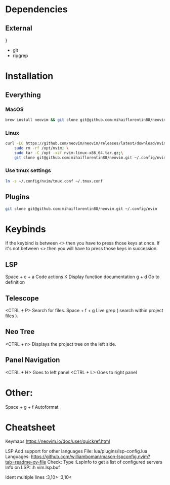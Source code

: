 # Dependencies
## External 
}
- git
- ripgrep

# Installation

## Everything
### MacOS
```bash
brew install neovim && git clone git@github.com:mihaiflorentin88/neovim.git ~/.config/nvim
```

### Linux
```bash
curl -LO https://github.com/neovim/neovim/releases/latest/download/nvim-linux-x86_64.tar.gz; \
    sudo rm -rf /opt/nvim; \
    sudo tar -C /opt -xzf nvim-linux-x86_64.tar.gz;\
    git clone git@github.com:mihaiflorentin88/neovim.git ~/.config/nvim
```

### Use tmux settings
```bash
ln -s ~/.config/nvim/tmux.conf ~/.tmux.conf
```

## Plugins
```bash
git clone git@github.com:mihaiflorentin88/neovim.git ~/.config/nvim
```
# Keybinds

If the keybind is between <> then you have to press those keys at once.
If it's not between <> then you will have to press those keys in succession.

## LSP
Space + c + a     Code actions
K                 Display function documentation
g + d             Go to definition

## Telescope
<CTRL + P>        Search for files.
Space + f + g     Live grep ( search within project files ).

## Neo Tree
<CTRL + n>        Displays the project tree on the left side.

## Panel Navigation
<CTRL + H>        Goes to left panel
<CTRL + L>        Goes to right panel

# Other:
Space + g + f     Autoformat 

# Cheatsheet
Keymaps
https://neovim.io/doc/user/quickref.html

LSP
Add support for other languages
File: lua/plugins/lsp-config.lua
Languages: https://github.com/williamboman/mason-lspconfig.nvim?tab=readme-ov-file
Check: Type :LspInfo to get a list of configured servers
Info on LSP:    :h vim.lsp.buf

Ident multiple lines
:3,10>
:3,10< 
